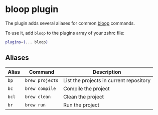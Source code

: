 # bloop plugin

The plugin adds several aliases for common [bloop](https://scalacenter.github.io/bloop/) commands.

To use it, add `bloop` to the plugins array of your zshrc file:

```zsh
plugins=(... bloop)
```

## Aliases

| Alias    | Command                               | Description                                                         |
|----------|---------------------------------------|---------------------------------------------------------------------|
| `bp`     | `brew projects`                       | List the projects in current repository                             |
| `bc`     | `brew compile `                       | Compile the project                                                 |
| `bcl`    | `brew clean `                         | Clean the project                                                   |
| `br`     | `brew run `                           | Run the project                                                     |
